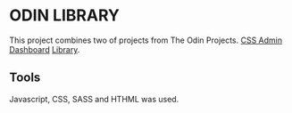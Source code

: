 # ODIN LIBRARY
This project combines two of projects from The Odin Projects.
[CSS Admin Dashboard](https://www.theodinproject.com/lessons/node-path-intermediate-html-and-css-admin-dashboard)
[Library](https://www.theodinproject.com/lessons/node-path-javascript-library).

## Tools
Javascript, CSS, SASS and HTHML was used. 
